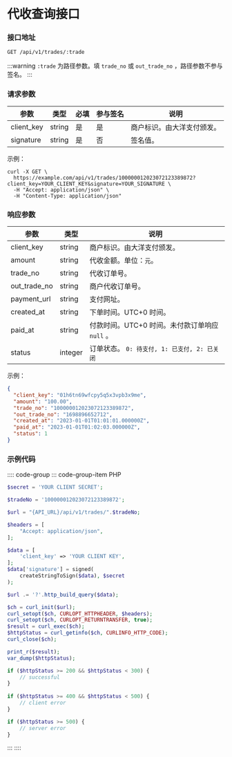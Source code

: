 # 代收查询接口

### 接口地址

`GET /api/v1/trades/:trade`

:::warning
`:trade` 为路径参数。填 `trade_no` 或 `out_trade_no` ，路径参数不参与签名。
:::

### 请求参数

| 参数         | 类型     | 必填 | 参与签名 | 说明            |                  
|------------|--------|----|------|---------------|
| client_key | string | 是  | 是    | 商户标识。由大洋支付颁发。 |
| signature  | string | 是  | 否    | 签名值。          |

示例：

```shell
curl -X GET \
  https://example.com/api/v1/trades/100000012023072123389872?client_key=YOUR_CLIENT_KEY&signature=YOUR_SIGNATURE \
  -H "Accept: application/json" \
  -H "Content-Type: application/json"
```

### 响应参数
| 参数           | 类型      | 说明                             | 
|--------------|---------|--------------------------------|
| client_key   | string  | 商户标识。由大洋支付颁发。                  |
| amount       | string  | 代收金额。单位：`元`。                   |
| trade_no     | string  | 代收订单号。                         |
| out_trade_no | string  | 商户代收订单号。                       |
| payment_url  | string  | 支付网址。                          |
| created_at   | string  | 下单时间。UTC+0 时间。                 |
| paid_at      | string  | 付款时间。UTC+0 时间。未付款订单响应 `null` 。 |
| status       | integer | 订单状态。 `0: 待支付, 1: 已支付, 2: 已关闭` |

示例：

```json
{
  "client_key": "01h6tn69wfcpy5q5x3vpb3x9me",
  "amount": "100.00",
  "trade_no": "100000012023072123389872",
  "out_trade_no": "1698896652712",
  "created_at": "2023-01-01T01:01:01.000000Z",
  "paid_at": "2023-01-01T01:02:03.000000Z",
  "status": 1
}
```

### 示例代码

:::: code-group
::: code-group-item PHP
```php
$secret = 'YOUR CLIENT SECRET';

$tradeNo = '100000012023072123389872';

$url = "{API_URL}/api/v1/trades/".$tradeNo;

$headers = [
    "Accept: application/json",
];

$data = [
    'client_key' => 'YOUR CLIENT KEY',
];
$data['signature'] = signed(
    createStringToSign($data), $secret
);

$url .= '?'.http_build_query($data);

$ch = curl_init($url);
curl_setopt($ch, CURLOPT_HTTPHEADER, $headers);
curl_setopt($ch, CURLOPT_RETURNTRANSFER, true);
$result = curl_exec($ch);
$httpStatus = curl_getinfo($ch, CURLINFO_HTTP_CODE);
curl_close($ch);

print_r($result);
var_dump($httpStatus);

if ($httpStatus >= 200 && $httpStatus < 300) {
    // successful
}
    
if ($httpStatus >= 400 && $httpStatus < 500) {
    // client error
} 

if ($httpStatus >= 500) {
    // server error
}
```
:::
::::

